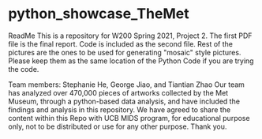 # python_showcase_TheMet

ReadMe 
This is a repository for W200 Spring 2021, Project 2.
The first PDF file is the final report.
Code is included as the second file. 
Rest of the pictures are the ones to be used for generating "mosaic" style pictures. Please keep them as the same location of the Python Code if you are trying the code. 

Team members: Stephanie He, George Jiao, and Tiantian Zhao
Our team has analyzed over 470,000 pieces of artworks collected by the Met Museum, through a python-based data analysis, and have included the findings and analysis in this repository.
We have agreed to share the content within this Repo with UCB MIDS program, for educational purpose only, not to be distributed or use for any other purpose. Thank you.
